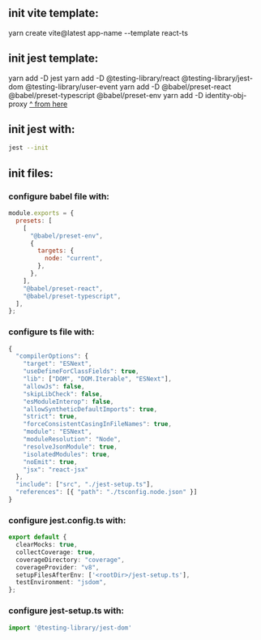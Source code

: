 ## init vite template:
yarn create vite@latest app-name --template react-ts
## init jest template:
yarn add -D jest
yarn add -D @testing-library/react @testing-library/jest-dom @testing-library/user-event
yarn add -D @babel/preset-react @babel/preset-typescript @babel/preset-env
yarn add -D identity-obj-proxy
[^ from here](https://egghead.io/lessons/jest-adding-jest-with-typescript-support-to-a-vite-application)
## init jest with:
```bash
jest --init
```
## init files:
### configure babel file with:
```js
module.exports = {
  presets: [
    [
      "@babel/preset-env",
      {
        targets: {
          node: "current",
        },
      },
    ],
    "@babel/preset-react",
    "@babel/preset-typescript",
  ],
};
```
### configure ts file with:
```ts
{
  "compilerOptions": {
    "target": "ESNext",
    "useDefineForClassFields": true,
    "lib": ["DOM", "DOM.Iterable", "ESNext"],
    "allowJs": false,
    "skipLibCheck": false,
    "esModuleInterop": false,
    "allowSyntheticDefaultImports": true,
    "strict": true,
    "forceConsistentCasingInFileNames": true,
    "module": "ESNext",
    "moduleResolution": "Node",
    "resolveJsonModule": true,
    "isolatedModules": true,
    "noEmit": true,
    "jsx": "react-jsx"
  },
  "include": ["src", "./jest-setup.ts"],
  "references": [{ "path": "./tsconfig.node.json" }]
}
```
### configure jest.config.ts with:
```ts
export default {
  clearMocks: true,
  collectCoverage: true,
  coverageDirectory: "coverage",
  coverageProvider: "v8",
  setupFilesAfterEnv: ['<rootDir>/jest-setup.ts'],
  testEnvironment: "jsdom",
};
```
### configure jest-setup.ts with:
```js
import '@testing-library/jest-dom'
```